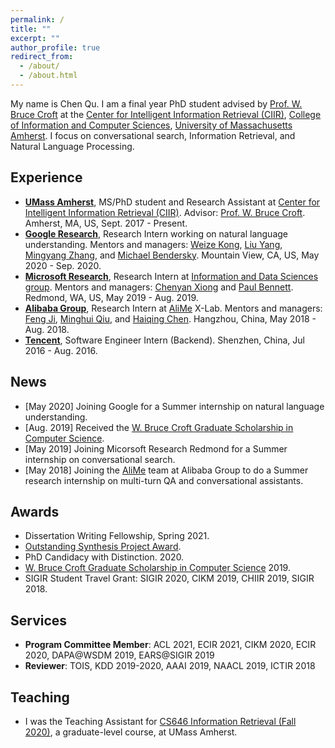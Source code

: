```yaml
---
permalink: /
title: ""
excerpt: ""
author_profile: true
redirect_from: 
  - /about/
  - /about.html
---
```


My name is Chen Qu. I am a final year PhD student advised by [Prof. W. Bruce Croft](http://ciir.cs.umass.edu/croft) at the [Center for Intelligent Information Retrieval (CIIR)](http://ciir.cs.umass.edu/), [College of Information and Computer Sciences](https://www.cics.umass.edu/), [University of Massachusetts Amherst](https://www.umass.edu/). I focus on conversational search, Information Retrieval, and Natural Language Processing.  

## Experience
* **[UMass Amherst](https://www.umass.edu/)**, MS/PhD student and Research Assistant at [Center for Intelligent Information Retrieval (CIIR)](http://ciir.cs.umass.edu/). Advisor: [Prof. W. Bruce Croft](http://ciir.cs.umass.edu/croft). Amherst, MA, US, Sept. 2017 - Present.  
* **[Google Research](https://research.google/)**, Research Intern working on natural language understanding. Mentors and managers: [Weize Kong](https://sites.google.com/site/weizekong/home), [Liu Yang](https://research.google/people/LiuYang/), [Mingyang Zhang](https://research.google/people/MingyangZhang/), and [Michael Bendersky](https://research.google/people/MichaelBendersky/). Mountain View, CA, US, May 2020 - Sep. 2020.  
* **[Microsoft Research](https://www.microsoft.com/en-us/research/)**, Research Intern at [Information and Data Sciences group](https://www.microsoft.com/en-us/research/group/information-and-data-sciences/). Mentors and managers: [Chenyan Xiong](https://www.microsoft.com/en-us/research/people/cxiong/) and [Paul Bennett](https://www.microsoft.com/en-us/research/people/pauben/). Redmond, WA, US, May 2019 - Aug. 2019.  
* **[Alibaba Group](https://www.alibabagroup.com/en/global/home)**, Research Intern at [AliMe](http://alixiaomi.com/) X-Lab. Mentors and managers: [Feng Ji](https://www.linkedin.com/in/feng-ji-68055b62/), [Minghui Qiu](https://sites.google.com/site/qiumh0727/), and [Haiqing Chen](https://www.linkedin.com/in/haiqing-chen-7a004398/). Hangzhou, China, May 2018 - Aug. 2018.
* **[Tencent](https://www.tencent.com/en-us/about.html)**, Software Engineer Intern (Backend). Shenzhen, China, Jul 2016 - Aug. 2016.  

## News
* [May 2020]  Joining Google for a Summer internship on natural language understanding.  
* [Aug. 2019]  Received the [W. Bruce Croft Graduate Scholarship in Computer Science](https://www.cics.umass.edu/support).  
* [May 2019]  Joining Micorsoft Research Redmond for a Summer internship on conversational search.  
* [May 2018]  Joining the [AliMe](http://alixiaomi.com/) team at Alibaba Group to do a Summer research internship on multi-turn QA and conversational assistants.

## Awards
* Dissertation Writing Fellowship, Spring 2021.  
* [Outstanding Synthesis Project Award](https://www.cics.umass.edu/news/cics-graduate-students-honored-outstanding-synthesis-projects-teaching-assistance).  
* PhD Candidacy with Distinction. 2020.  
* [W. Bruce Croft Graduate Scholarship in Computer Science](https://www.cics.umass.edu/support) 2019.  
* SIGIR Student Travel Grant: SIGIR 2020, CIKM 2019, CHIIR 2019, SIGIR 2018.

## Services
* **Program Committee Member**: ACL 2021, ECIR 2021, CIKM 2020, ECIR 2020, DAPA@WSDM 2019, EARS@SIGIR 2019  
* **Reviewer**: TOIS, KDD 2019-2020, AAAI 2019, NAACL 2019, ICTIR 2018  

## Teaching
* I was the Teaching Assistant for [CS646 Information Retrieval (Fall 2020)](https://people.cs.umass.edu/~rahimi/teaching/cs646-fall2020/cs646.html), a graduate-level course, at UMass Amherst.  
